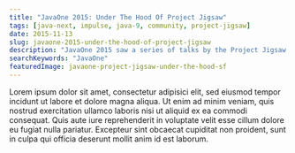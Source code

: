 ```yaml
---
title: "JavaOne 2015: Under The Hood Of Project Jigsaw"
tags: [java-next, impulse, java-9, community, project-jigsaw]
date: 2015-11-13
slug: javaone-2015-under-the-hood-of-project-jigsaw
description: "JavaOne 2015 saw a series of talks by the Project Jigsaw team about modularity in Java 9. This one gives a peek under the hood discussing layers and class loaders."
searchKeywords: "JavaOne"
featuredImage: javaone-project-jigsaw-under-the-hood-sf
---
```


Lorem ipsum dolor sit amet, consectetur adipisici elit, sed eiusmod tempor incidunt ut labore et dolore magna aliqua.
Ut enim ad minim veniam, quis nostrud exercitation ullamco laboris nisi ut aliquid ex ea commodi consequat.
Quis aute iure reprehenderit in voluptate velit esse cillum dolore eu fugiat nulla pariatur.
Excepteur sint obcaecat cupiditat non proident, sunt in culpa qui officia deserunt mollit anim id est laborum.